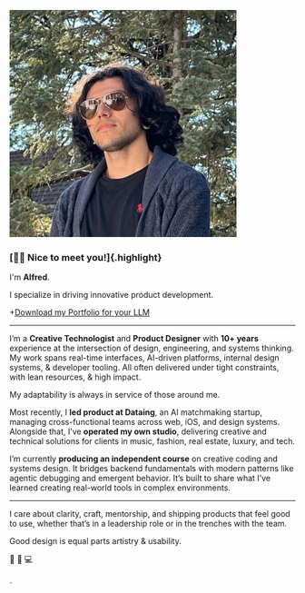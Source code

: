 ![](/public/photos/misc/me.jpg "Alfred R. Duarte 2023")

### [**👋🏼 Nice to meet you!**]{.highlight}

I'm **Alfred**.

I specialize in driving innovative product development.

+[Download my Portfolio for your LLM](/portfolio/llm.txt "llm.txt")

---

I’m a **Creative Technologist** and **Product Designer** with **10+ years** experience at the intersection of design, engineering, and systems thinking. My work spans real-time interfaces, AI-driven platforms, internal design systems, & developer tooling. All often delivered under tight constraints, with lean resources, & high impact.

My adaptability is always in service of those around me.

Most recently, I **led product at Dataing**, an AI matchmaking startup, managing cross-functional teams across web, iOS, and design systems. Alongside that, I’ve **operated my own studio**, delivering creative and technical solutions for clients in music, fashion, real estate, luxury, and tech.

I’m currently **producing an independent course** on creative coding and systems design. It bridges backend fundamentals with modern patterns like agentic debugging and emergent behavior. It’s built to share what I’ve learned creating real-world tools in complex environments.

---

I care about clarity, craft, mentorship, and shipping products that feel good to use, whether that’s in a leadership role or in the trenches with the team.

Good design is equal parts artistry & usability.

🌊 🎹 💻

.
